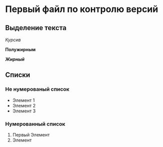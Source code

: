 # Первый файл по контролю версий

## Выделение текста

*Курсив*

**Полужирным**

***Жирный***

## Списки

### Не нумерованый список

* Элемент 1
* Элемент 2
* Элемент 3

### Нумерованный список

1. Первый Элемент
2. Элемент


